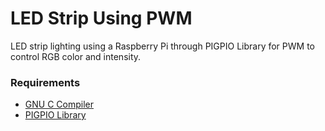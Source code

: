 LED Strip Using PWM
===================

LED strip lighting using a Raspberry Pi through PIGPIO Library for PWM to control RGB color and intensity.

### Requirements ###

* [GNU C Compiler](http://gcc.gnu.org)
* [PIGPIO Library](http://abyz.co.uk/rpi/pigpio)

